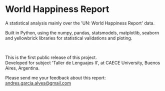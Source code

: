 # World Happiness Report

A statistical analysis mainly over the 'UN: World Happiness Report' data.  

Built in Python, using the numpy, pandas, statsmodels, matplotlib, seaborn and yellowbrick libraries for statistical validations and ploting.

&nbsp;

This is the first public release of this project.  
Developed for subject 'Taller de Lenguajes II', at CAECE University, Buenos Aires, Argentina.  

Please send me your feedback about this report: andres.garcia.alves@gmail.com
